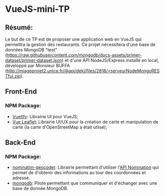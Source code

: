 # VueJS-mini-TP

## Résumé:
Le but de ce TP est de proposer une application web en VueJS qui permettra la gestion des restaurants.
Ce projet nécessitera d'une base de données MongoDB "test" (https://raw.githubusercontent.com/mongodb/docs-assets/primer-dataset/primer-dataset.json) et d'une API NodeJS/Express installé en local, développé par Monsieur BUFFA (http://miageprojet2.unice.fr/@api/deki/files/2818/=serveurNodeMongoRESTful.zip).

## Front-End

### NPM Package:
- [Vuetify](https://vuetifyjs.com): Librairie UI pour VueJS;
- [Vue Leaflet](https://vue2-leaflet.netlify.app): Librairie UI/UX pour la création de carte et manipulation de carte (la carte d'OpenStreetMap a était utiisé);

## Back-End

### NPM Package:
- [nominatim-geocoder](https://www.npmjs.com/package/nominatim-geocoder): Librairie permettant d'utiliser l'[API Nomination](https://nominatim.org) qui permet de d'obtenir des informations au tour des coordonnées et adresse.
- [mongodb](https://www.npmjs.com/package/mongodb): Pilote permettant que communiquer et d'échanger avec une base de donnée MongoDB.